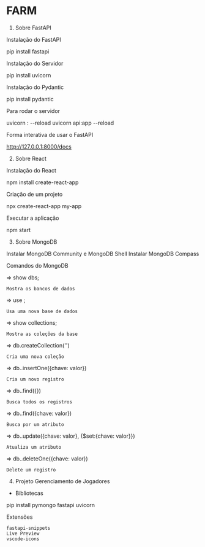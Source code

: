 # FARM

1) Sobre FastAPI

Instalação do FastAPI

pip install fastapi

Instalação do Servidor

pip install uvicorn

Instalação do Pydantic

pip install pydantic

Para rodar o servidor

uvicorn <file>:<atributo> --reload
uvicorn api:app --reload

Forma interativa de usar o FastAPI

http://127.0.0.1:8000/docs

2) Sobre React

Instalação do React

npm install create-react-app

Criação de um projeto

npx create-react-app my-app

Executar a aplicação

npm start

3) Sobre MongoDB

Instalar MongoDB Community e MongoDB Shell
Instalar MongoDB Compass

Comandos do MongoDB

=> show dbs;

	Mostra os bancos de dados

=> use <nome>;

	Usa uma nova base de dados
	
=> show collections;

	Mostra as coleções da base
	
=> db.createCollection('<nome>')

	Cria uma nova coleção
	
=> db.<nome>.insertOne({chave: valor})

	Cria um novo registro
	
=> db.<nome>.find({})

	Busca todos os registros
	
=> db.<nome>.find({chave: valor})

	Busca por um atributo

=> db.<nome>.update({chave: valor}, {$set:{chave: valor}})

	Atualiza um atributo
	
=> db.<nome>.deleteOne({chave: valor})

	Delete um registro
	
4) Projeto Gerenciamento de Jogadores

- Bibliotecas

pip install pymongo fastapi uvicorn


Extensões

    fastapi-snippets
	Live Preview
	vscode-icons